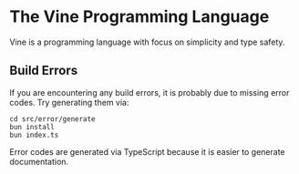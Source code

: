 # The Vine Programming Language

Vine is a programming language with focus on simplicity and type safety.

## Build Errors

If you are encountering any build errors, it is probably due to missing error codes. Try generating them via:

```shell
cd src/error/generate
bun install
bun index.ts
```

Error codes are generated via TypeScript because it is easier to generate documentation.